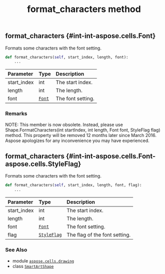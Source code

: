 ﻿---
title: format_characters method
second_title: Aspose.Cells for Python via .NET API References
description: 
type: docs
weight: 60
url: /aspose.cells.drawing/smartartshape/format_characters/
is_root: false
---

## format_characters {#int-int-aspose.cells.Font}

Formats some characters with the font setting.



```python
def format_characters(self, start_index, length, font):
    ...
```


| Parameter | Type | Description |
| :- | :- | :- |
| start_index | int | The start index. |
| length | int | The length. |
| font | [`Font`](/cells/python-net/aspose.cells/font) | The font setting. |
### Remarks

NOTE: This member is now obsolete. Instead, 
please use Shape.FormatCharacters(int startIndex, int length, Font font, StyleFlag flag) method.
This property will be removed 12 months later since March 2016. 
Aspose apologizes for any inconvenience you may have experienced.

## format_characters {#int-int-aspose.cells.Font-aspose.cells.StyleFlag}

Formats some characters with the font setting.



```python
def format_characters(self, start_index, length, font, flag):
    ...
```


| Parameter | Type | Description |
| :- | :- | :- |
| start_index | int | The start index. |
| length | int | The length. |
| font | [`Font`](/cells/python-net/aspose.cells/font) | The font setting. |
| flag | [`StyleFlag`](/cells/python-net/aspose.cells/styleflag) | The flag of the font setting. |



### See Also
* module [`aspose.cells.drawing`](../../)
* class [`SmartArtShape`](/cells/python-net/aspose.cells.drawing/smartartshape)
